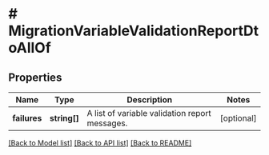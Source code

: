# # MigrationVariableValidationReportDtoAllOf

## Properties

Name | Type | Description | Notes
------------ | ------------- | ------------- | -------------
**failures** | **string[]** | A list of variable validation report messages. | [optional]

[[Back to Model list]](../../README.md#models) [[Back to API list]](../../README.md#endpoints) [[Back to README]](../../README.md)
